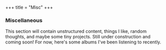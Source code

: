 +++
title = "Misc"
+++

### Miscellaneous

This section will contain unstructured content, things I like, random thoughts, and maybe some tiny projects. Still under construction and coming soon! For now, here's some albums I've been listening to recently.
